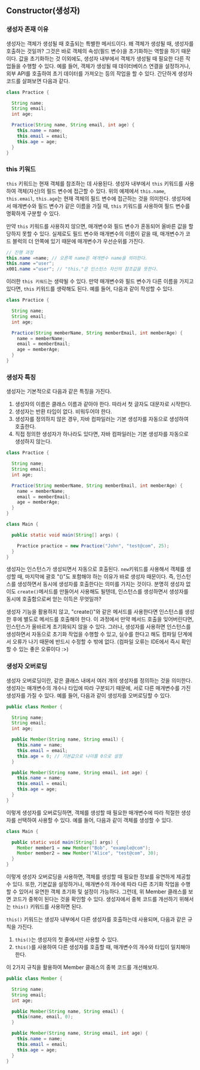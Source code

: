 ## Constructor(생성자)

### 생성자 존재 이유

생성자는 객체가 생성될 때 호출되는 특별한 메서드이다. 왜 객체가 생성될 때, 생성자를 호출하는 것일까? 그것은 바로 객체의 속성(필드 변수)을 초기화하는 역할을 하기 때문이다.
값을 초기화하는 것 이외에도, 생성자 내부에서 객체가 생성될 때 필요한 다른 작업들을 수행할 수 있다. 예를 들어, 객체가 생성될 때 데이터베이스 연결을 설정하거나, 외부 API를
호출하여 초기 데이터를 가져오는 등의 작업을 할 수 있다. 간단하게 생성자 코드를 살펴보면 다음과 같다.

```java
class Practice {

  String name;
  String email;
  int age;

  Practice(String name, String email, int age) {
    this.name = name;
    this.email = email;
    this.age = age;
  }
}
```

### this 키워드

`this` 키워드는 현재 객체를 참조하는 데 사용된다. 생성자 내부에서 `this` 키워드를 사용하여 객체(자신)의 필드 변수에 접근할 수 있다. 위의 예제에서
`this.name`, `this.email`, `this.age`는 현재 객체의 필드 변수에 접근하는 것을 의미한다. 생성자에서 매개변수와 필드 변수가 같은 이름을 가질 때,
`this` 키워드를 사용하여 필드 변수를 명확하게 구분할 수 있다.

만약 `this` 키워드를 사용하지 않으면, 매개변수와 필드 변수가 혼동되어 올바른 값을 할당하지 못할 수 있다. 실제로도 필드 변수와 매개변수의 이름이 같을 때, 매개변수가 코드
블럭의 더 안쪽에 있기 때문에 매개변수가 우선순위를 가진다.

```java
// 진행 과정 
this.name =name; // 오른쪽 name은 매개변수 name을 의미한다.
this.name ="user";
x001.name ="user"; // "this."은 인스턴스 자신의 참조값을 뜻한다.
```

이러한 ```this 키워드```는 생략될 수 있다. 만약 매개변수와 필드 변수가 다른 이름을 가지고 있다면, `this` 키워드를 생략해도 된다. 예를 들어, 다음과 같이 작성할
수 있다.

```java
class Practice {

  String name;
  String email;
  int age;

  Practice(String memberName, String memberEmail, int memberAge) {
    name = memberName;
    email = memberEmail;
    age = memberAge;
  }
}
```

### 생성자 특징

생성자는 기본적으로 다음과 같은 특징을 가진다.

1. 생성자의 이름은 클래스 이름과 같아야 한다. 따라서 첫 글자도 대문자로 시작한다.
2. 생성자는 반환 타입이 없다. 비워두어야 한다.
3. 생성자를 정의하지 않은 경우, 자바 컴파일러는 기본 생성자를 자동으로 생성하여 호출한다.
4. 직접 정의한 생성자가 하나라도 있다면, 자바 컴파일러는 기본 생성자를 자동으로 생성하지 않는다.

```java
class Practice {

  String name;
  String email;
  int age;

  Practice(String memberName, String memberEmail, int memberAge) {
    name = memberName;
    email = memberEmail;
    age = memberAge;
  }
}

class Main {

  public static void main(String[] args) {

    Practice practice = new Practice("John", "test@com", 25);
  }
}
```

생성자는 인스턴스가 생성되면서 자동으로 호출된다. ```new```키워드를 사용해서 객체를 생성할 때, 마지막에 괄호 "()"도 포함해야 하는 이유가 바로 생성자 때문이다. 즉,
인스턴스를 생성하면서 동시에 생성자를 호출한다는 의미를 가지는 것이다. 분명히 생성자 없이도 ```create()```메서드를 만들어서 사용해도 될텐데, 인스턴스를 생성하면서
생성자를 동시에 호출함으로써 얻는 이득은 무엇일까?

생성자 기능을 활용하지 않고, "create()"와 같은 메서드를 사용한다면 인스턴스를 생성한 후에 별도로 메서드를 호출해야 한다. 이 과정에서 만약 메서드 호출을
잊어버린다면, 인스턴스가 올바르게 초기화되지 않을 수 있다. 그러나, 생성자를 사용하면 인스턴스를 생성하면서 자동으로 초기화 작업을 수행할 수 있고, 실수를 한다고 해도
컴파일 단계에서 오류가 나기 때문에 반드시 수정할 수 밖에 없다. (컴파일 오류는 IDE에서 즉시 확인할 수 있는 좋은 오류이다 :>)

### 생성자 오버로딩

생성자 오버로딩이란, 같은 클래스 내에서 여러 개의 생성자를 정의하는 것을 의미한다. 생성자는 매개변수의 개수나 타입에 따라 구분되기 때문에, 서로 다른 매개변수를 가진 생성자를
가질 수 있다. 예를 들어, 다음과 같이 생성자를 오버로딩할 수 있다.

```java
public class Member {

  String name;
  String email;
  int age;

  public Member(String name, String email) {
    this.name = name;
    this.email = email;
    this.age = 0; // 기본값으로 나이를 0으로 설정
  }

  public Member(String name, String email, int age) {
    this.name = name;
    this.email = email;
    this.age = age;
  }
}
```

이렇게 생성자를 오버로딩하면, 객체를 생성할 때 필요한 매개변수에 따라 적절한 생성자를 선택하여 사용할 수 있다. 예를 들어, 다음과 같이 객체를 생성할 수 있다.

```java
class Main {

  public static void main(String[] args) {
    Member member1 = new Member("Bob", "example@com");
    Member member2 = new Member("Alice", "test@com", 30);
  }
}
```

이렇게 생성자 오버로딩을 사용하면, 객체를 생성할 때 필요한 정보를 유연하게 제공할 수 있다. 또한, 기본값을 설정하거나, 매개변수의 개수에 따라 다른 초기화 작업을 수행할 수
있어서 유연한 객체 초기화 및 설정이 가능하다. 그런데, 위 Member 클래스를 보면 코드가 중복이 된다는 것을 확인할 수 있다. 생성자에서 중복 코드를 개선하기 위해서는
```this()``` 키워드를 사용하면 된다.

```this()``` 키워드는 생성자 내부에서 다른 생성자를 호출하는데 사용되며, 다음과 같은 규칙을 가진다.

1. `this()`는 생성자의 첫 줄에서만 사용할 수 있다.
2. `this()`를 사용하여 다른 생성자를 호출할 때, 매개변수의 개수와 타입이 일치해야 한다.

이 2가지 규칙을 활용하여 Member 클래스의 중복 코드를 개선해보자.

```java
public class Member {

  String name;
  String email;
  int age;

  public Member(String name, String email) {
    this(name, email, 0);
  }

  public Member(String name, String email, int age) {
    this.name = name;
    this.email = email;
    this.age = age;
  }
}
```
